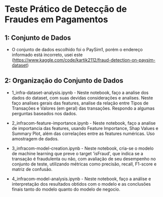 # Teste Prático de Detecção de Fraudes em Pagamentos

## 1: Conjunto de Dados
- O conjunto de dados escolhido foi o PaySim1, porém o endereço informado está incorreto, usei este (https://www.kaggle.com/code/kartik2112/fraud-detection-on-paysim-dataset)

## 2: Organização do Conjunto de Dados
- 1_infra-dataset-analysis.ipynb - Neste notebook, faço a analise dos dados do dataset, com suas devidas considerações e analises. Neste faço analises gerais das features, analise da relação entre Tipos de Transações e Valores (em geral) das transações. Respondo a algumas perguntas baseados nos dados. 

- 2_infracom-feature-importance.ipynb - Neste notebook, faço a analise de importancia das features, usando Feature Importance, Shap Values e Summary Plot, além das correlações entre as features numéricas. Uso amostragem de dados.

- 3_infracom-model-creation.ipynb - Neste notebook, cria-se o modelo de machine learning que preve o target 'isFraud', que indica se a transação é fraudulenta ou não, com avaliação de seu desempenho no conjunto de teste, utilizando métricas como precisão, recall, F1-score e matriz de confusão.

- 4_infracom-model-analysis.ipynb - Neste notebook, faço a análise e interpretação dos resultados obtidos com o modelo e as conclusões finais tanto do modelo quanto do modelo de negocio.